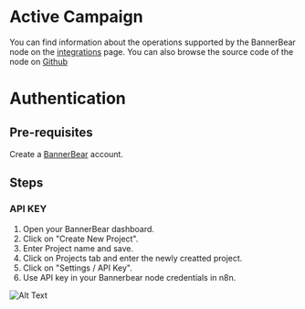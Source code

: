 # Active Campaign
You can find information about the operations supported by the BannerBear node on the [integrations](https://n8n.io/integrations/n8n-nodes-base.bannerbear) page. You can also browse the source code of the node on [Github](https://github.com/n8n-io/n8n/tree/master/packages/nodes-base/nodes/BannerBear)

# Authentication

## Pre-requisites

Create a [BannerBear](https://www.BannerBear.com/) account.

## Steps

### API KEY

1. Open your BannerBear dashboard.
2. Click on "Create New Project".
3. Enter Project name and save.
4. Click on Projects tab and enter the newly creatted project.
5. Click on "Settings / API Key".
6. Use API key in your Bannerbear node credentials in n8n.


![Alt Text](https://i.imgur.com/tPmWakx.gif) 



